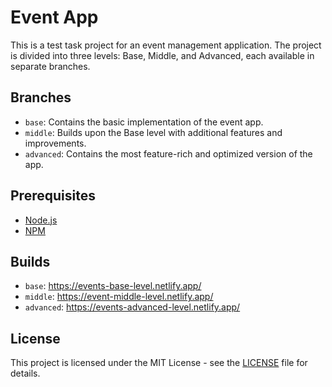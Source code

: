 # Event App

This is a test task project for an event management application. The project is divided into three levels: Base, Middle, and Advanced, each available in separate branches.

## Branches

- `base`: Contains the basic implementation of the event app.
- `middle`: Builds upon the Base level with additional features and improvements.
- `advanced`: Contains the most feature-rich and optimized version of the app.

## Prerequisites

- [Node.js](https://nodejs.org/)
- [NPM](https://www.npmjs.com/)

## Builds

- `base`: https://events-base-level.netlify.app/
- `middle`: https://event-middle-level.netlify.app/
- `advanced`: https://events-advanced-level.netlify.app/
  
## License

This project is licensed under the MIT License - see the [LICENSE](LICENSE) file for details.
